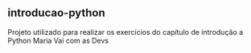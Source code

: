 ## introducao-python
Projeto utilizado para realizar os exercícios do capítulo de introdução a Python
Maria Vai com as Devs
